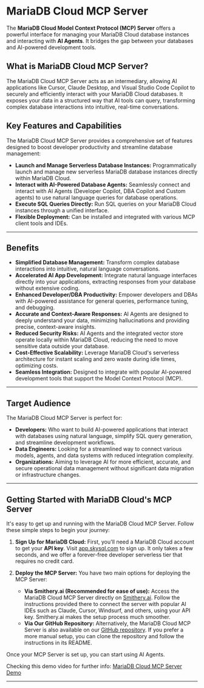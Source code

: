 # MariaDB Cloud MCP Server

The **MariaDB Cloud Model Context Protocol (MCP) Server** offers a powerful interface for managing your MariaDB Cloud database instances and interacting with **AI Agents**. It bridges the gap between your databases and AI-powered development tools.

## What is MariaDB Cloud MCP Server?

The MariaDB Cloud MCP Server acts as an intermediary, allowing AI applications like Cursor, Claude Desktop, and Visual Studio Code Copilot to securely and efficiently interact with your MariaDB Cloud databases. It exposes your data in a structured way that AI tools can query, transforming complex database interactions into intuitive, real-time conversations.

## Key Features and Capabilities

The MariaDB Cloud MCP Server provides a comprehensive set of features designed to boost developer productivity and streamline database management:

* **Launch and Manage Serverless Database Instances:** Programmatically launch and manage new serverless MariaDB database instances directly within MariaDB Cloud.
* **Interact with AI-Powered Database Agents:** Seamlessly connect and interact with AI Agents (Developer Copilot, DBA Copilot and Custom agents) to use natural language queries for database operations.
* **Execute SQL Queries Directly:** Run SQL queries on your MariaDB Cloud  instances through a unified interface.
* **Flexible Deployment:** Can be installed and integrated with various MCP client tools and IDEs.

---

## Benefits

* **Simplified Database Management:** Transform complex database interactions into intuitive, natural language conversations.
* **Accelerated AI App Development:** Integrate natural language interfaces directly into your applications, extracting responses from your database without extensive coding.
* **Enhanced Developer/DBA Productivity:** Empower developers and DBAs with AI-powered assistance for general queries, performance tuning, and debugging.
* **Accurate and Context-Aware Responses:** AI Agents are designed to deeply understand your data, minimizing hallucinations and providing precise, context-aware insights.
* **Reduced Security Risks:** AI Agents and the integrated vector store operate locally within MariaDB Cloud, reducing the need to move sensitive data outside your database.
* **Cost-Effective Scalability:** Leverage MariaDB Cloud's serverless architecture for instant scaling and zero waste during idle times, optimizing costs.
* **Seamless Integration:** Designed to integrate with popular AI-powered development tools that support the Model Context Protocol (MCP).

---

## Target Audience

The MariaDB Cloud MCP Server is perfect for:

* **Developers:** Who want to build AI-powered applications that interact with databases using natural language, simplify SQL query generation, and streamline development workflows.
* **Data Engineers:** Looking for a streamlined way to connect various models, agents, and data systems with reduced integration complexity.
* **Organizations:** Aiming to leverage AI for more efficient, accurate, and secure operational data management without significant data migration or infrastructure changes.

---

## Getting Started with MariaDB Cloud's MCP Server

It's easy to get up and running with the MariaDB Cloud MCP Server. Follow these simple steps to begin your journey:

1.  **Sign Up for MariaDB Cloud:**
    First, you'll need a MariaDB Cloud account to get your **API key**. Visit [app.skysql.com](https://app.skysql.com/) to sign up. It only takes a few seconds, and we offer a forever-free developer serverless tier that requires no credit card.

2.  **Deploy the MCP Server:**
    You have two main options for deploying the MCP Server:

    * **Via Smithery.ai (Recommended for ease of use):**
        Access the MariaDB Cloud MCP Server directly on [Smithery.ai](https://smithery.ai/). Follow the instructions provided there to connect the server with popular AI IDEs such as Claude, Cursor, Windsurf, and others, using your API key. Smithery.ai makes the setup process much smoother.
    * **Via Our GitHub Repository:**
        Alternatively, the MariaDB Cloud MCP Server is also available on our [GitHub repository](https://github.com/skysqlinc/skysql-mcp). If you prefer a more manual setup, you can clone the repository and follow the instructions in its README.

Once your MCP Server is set up, you can start using AI Agents.

Checking this demo video for further info: [MariaDB Cloud MCP Server Demo](https://www.youtube.com/watch?v=S5SR9qfXOBs&t=1s)

---


